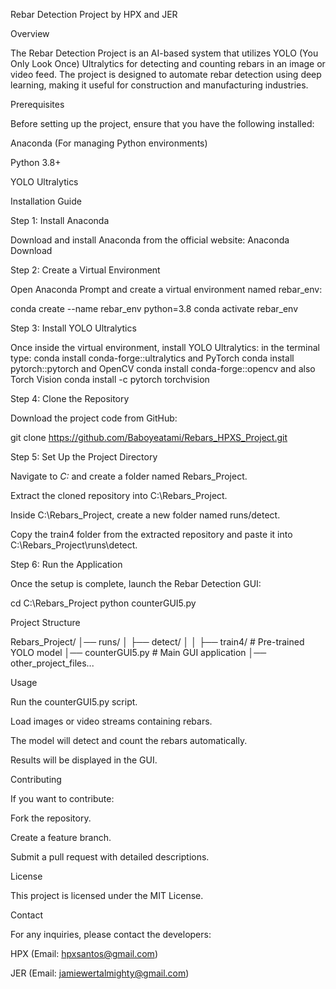 Rebar Detection Project by HPX and JER

Overview

The Rebar Detection Project is an AI-based system that utilizes YOLO (You Only Look Once) Ultralytics for detecting and counting rebars in an image or video feed. The project is designed to automate rebar detection using deep learning, making it useful for construction and manufacturing industries.

Prerequisites

Before setting up the project, ensure that you have the following installed:

Anaconda (For managing Python environments)

Python 3.8+

YOLO Ultralytics

Installation Guide

Step 1: Install Anaconda

Download and install Anaconda from the official website: Anaconda Download

Step 2: Create a Virtual Environment

Open Anaconda Prompt and create a virtual environment named rebar_env:

conda create --name rebar_env python=3.8
conda activate rebar_env

Step 3: Install YOLO Ultralytics

Once inside the virtual environment, install YOLO Ultralytics:
in the terminal type:
conda install conda-forge::ultralytics
and PyTorch 
conda install pytorch::pytorch
and OpenCV
conda install conda-forge::opencv
and also Torch Vision 
conda install -c pytorch torchvision


Step 4: Clone the Repository

Download the project code from GitHub:

git clone https://github.com/Baboyeatami/Rebars_HPXS_Project.git

Step 5: Set Up the Project Directory

Navigate to *C:* and create a folder named Rebars_Project.

Extract the cloned repository into C:\Rebars_Project.

Inside C:\Rebars_Project, create a new folder named runs/detect.

Copy the train4 folder from the extracted repository and paste it into C:\Rebars_Project\runs\detect.

Step 6: Run the Application

Once the setup is complete, launch the Rebar Detection GUI:

cd C:\Rebars_Project
python counterGUI5.py

Project Structure

Rebars_Project/
│── runs/
│   ├── detect/
│   │   ├── train4/  # Pre-trained YOLO model
│── counterGUI5.py   # Main GUI application
│── other_project_files...

Usage

Run the counterGUI5.py script.

Load images or video streams containing rebars.

The model will detect and count the rebars automatically.

Results will be displayed in the GUI.

Contributing

If you want to contribute:

Fork the repository.

Create a feature branch.

Submit a pull request with detailed descriptions.

License

This project is licensed under the MIT License.

Contact

For any inquiries, please contact the developers:

HPX (Email: hpxsantos@gmail.com)

JER (Email: jamiewertalmighty@gmail.com)

